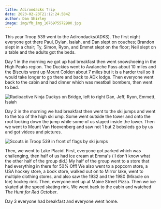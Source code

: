 ```yaml
---
title: Adirondacks Trip
date: 2023-02-23T21:12:24.584Z
author: Dan Shirley
image: img/fb_img_1676975572980.jpg
---
```



This year Troop 539 went to the Adirondacks(ADKS). The first night everyone got there Paul, Dylan, Isaiah, and Dan slept on couches; Brandon slept in a chair; Ty, Simon, Ryon, and Emmet slept on the floor; Neil slept on a table and the adults got the beds. 

Day 1 in the morning we got up had breakfast then went snowshoeing in the High Peaks region. The Duckies went to Avalanche Pass about 10 miles and the Biscuits went up Mount Colden about 7 miles but it is a harder trail so it would take longer to go there and back to ADk lodge. Then everyone went back to the cabin and had dinner which was meatball bombers, then went to bed. 

![Radioactive Ninja Duckys on Bridge, left to right Dan, Jeff, Ryon, Emmett, Isaiah](img/fb_img_1676975630231.jpg "Crossing the Ausable, again, towards Avalanche Pass")

Day 2 in the morning we had breakfast then went to the ski jumps and went to the top of the high ski ump. Some went outside the tower and onto the roof looking down the jump while some of us stayed inside the tower. Then we went to Mount Van Hoevenberg and saw not 1 but 2 bobsleds go by us and got videos and pictures. 

![Scouts in Troop 539 in front of flags by ski jumps](img/fb_img_1676975682335.jpg "By the ski jumps")

Then, we went to Lake Placid. First, everyone got parked which was challenging, then half of us had ice cream at Emma's ( I don't know what the other half of the group did.)  My half of the group went to a store that had everything in there for 50% Off! We also went to a popcorn store, a USA hockey store, a book store, walked out on to Mirror lake, went to multiple clothing stores, and also saw the 1932 and the 1980 (Miracle on Ice) hockey rink. Then, everyone met up at Maine Street Pizza. Then we ice skated at the speed skating rink. We went back to the cabin and watched *The Hunt for Red October*. 

Day 3 everyone had breakfast and everyone went home.